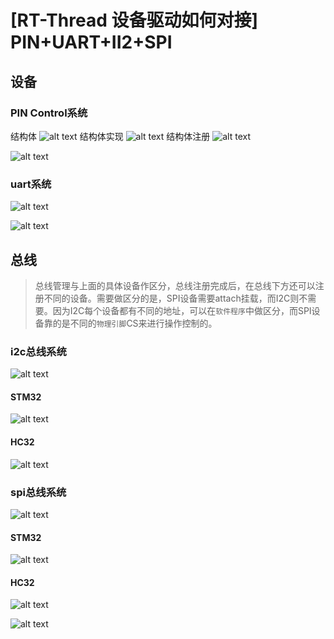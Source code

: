 # [RT-Thread 设备驱动如何对接] PIN+UART+II2+SPI

## 设备

### PIN Control系统
结构体
![alt text](https://gitee.com/qq1600845354/picgo_img/raw/main/%E7%AC%94%E8%AE%B0/image-2.png)
结构体实现
![alt text](https://gitee.com/qq1600845354/picgo_img/raw/main/%E7%AC%94%E8%AE%B0/image-1.png)
结构体注册
![alt text](https://gitee.com/qq1600845354/picgo_img/raw/main/笔记/image-3.png)

![alt text](https://gitee.com/qq1600845354/picgo_img/raw/main/%E7%AC%94%E8%AE%B0/image-14.png)

### uart系统
![alt text](https://gitee.com/qq1600845354/picgo_img/raw/main/%E7%AC%94%E8%AE%B0/image-4.png)

![alt text](https://gitee.com/qq1600845354/picgo_img/raw/main/%E7%AC%94%E8%AE%B0/image-13.png)

## 总线
>总线管理与上面的具体设备作区分，总线注册完成后，在总线下方还可以注册不同的设备。需要做区分的是，SPI设备需要attach挂载，而I2C则不需要。因为I2C每个设备都有不同的地址，可以在`软件程序`中做区分，而SPI设备靠的是不同的`物理引脚`CS来进行操作控制的。
### i2c总线系统
![alt text](https://gitee.com/qq1600845354/picgo_img/raw/main/%E7%AC%94%E8%AE%B0/image-5.png)

#### STM32
![alt text](https://gitee.com/qq1600845354/picgo_img/raw/main/%E7%AC%94%E8%AE%B0/image-12.png)

#### HC32
![alt text](https://gitee.com/qq1600845354/picgo_img/raw/main/%E7%AC%94%E8%AE%B0/image-11.png)

### spi总线系统
![alt text](https://gitee.com/qq1600845354/picgo_img/raw/main/笔记/image-6.png)

#### STM32
![alt text](https://gitee.com/qq1600845354/picgo_img/raw/main/%E7%AC%94%E8%AE%B0/image-9.png)

#### HC32
![alt text](https://gitee.com/qq1600845354/picgo_img/raw/main/%E7%AC%94%E8%AE%B0/image-10.png)

![alt text](https://gitee.com/qq1600845354/picgo_img/raw/main/%E7%AC%94%E8%AE%B0/image-7.png)
